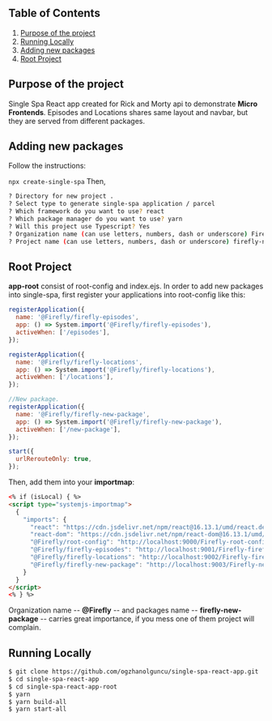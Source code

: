 ## Table of Contents

1.  [Purpose of the project](#purpose-of-the-project)
2.  [Running Locally](#running-locally)
3.  [Adding new packages](#adding-new-packages)
4.  [Root Project](#what-is-hoisting)

## Purpose of the project

Single Spa React app created for Rick and Morty api to demonstrate **Micro Frontends**. Episodes and Locations shares same layout and navbar, but they are served
from different packages.

## Adding new packages

Follow the instructions:

`npx create-single-spa`
Then,

```bash
? Directory for new project .
? Select type to generate single-spa application / parcel
? Which framework do you want to use? react
? Which package manager do you want to use? yarn
? Will this project use Typescript? Yes
? Organization name (can use letters, numbers, dash or underscore) Firefly
? Project name (can use letters, numbers, dash or underscore) firefly-new-package
```

## Root Project

**app-root** consist of root-config and index.ejs. In order to add new packages into single-spa, first register your applications into root-config like this:

```javascript
registerApplication({
  name: '@Firefly/firefly-episodes',
  app: () => System.import('@Firefly/firefly-episodes'),
  activeWhen: ['/episodes'],
});

registerApplication({
  name: '@Firefly/firefly-locations',
  app: () => System.import('@Firefly/firefly-locations'),
  activeWhen: ['/locations'],
});

//New package.
registerApplication({
  name: '@Firefly/firefly-new-package',
  app: () => System.import('@Firefly/firefly-new-package'),
  activeWhen: ['/new-package'],
});

start({
  urlRerouteOnly: true,
});
```

Then, add them into your **importmap**:

```html
<% if (isLocal) { %>
<script type="systemjs-importmap">
  {
    "imports": {
      "react": "https://cdn.jsdelivr.net/npm/react@16.13.1/umd/react.development.js",
      "react-dom": "https://cdn.jsdelivr.net/npm/react-dom@16.13.1/umd/react-dom.development.js",
      "@Firefly/root-config": "http://localhost:9000/Firefly-root-config.js",
      "@Firefly/firefly-episodes": "http://localhost:9001/Firefly-firefly-episodes.js",
      "@Firefly/firefly-locations": "http://localhost:9002/Firefly-firefly-locations.js"
      "@Firefly/firefly-new-package": "http://localhost:9003/Firefly-new-package.js"
    }
  }
</script>
<% } %>
```

Organization name -- **@Firefly** -- and packages name -- **firefly-new-package** -- carries great importance, if you mess one of them project will complain.

## Running Locally

```bash
$ git clone https://github.com/ogzhanolguncu/single-spa-react-app.git
$ cd single-spa-react-app
$ cd single-spa-react-app-root
$ yarn
$ yarn build-all
$ yarn start-all
```
